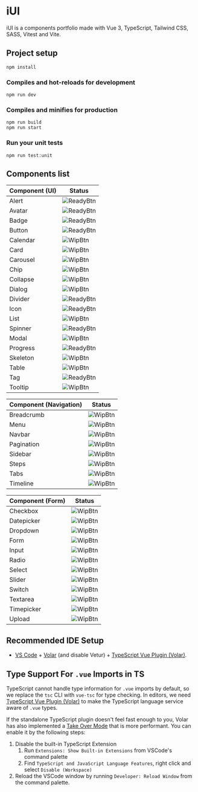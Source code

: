 # iUI

iUI is a components portfolio made with Vue 3, TypeScript, Tailwind CSS, SASS, Vitest and Vite.

## Project setup

```
npm install
```

### Compiles and hot-reloads for development

```
npm run dev
```

### Compiles and minifies for production

```
npm run build
npm run start
```

### Run your unit tests

```
npm run test:unit
```

## Components list

| Component (UI) | Status      |
| -------------- | ----------- |
| Alert          | ![ReadyBtn] |
| Avatar         | ![ReadyBtn] |
| Badge          | ![ReadyBtn] |
| Button         | ![ReadyBtn] |
| Calendar       | ![WipBtn]   |
| Card           | ![WipBtn]   |
| Carousel       | ![WipBtn]   |
| Chip           | ![WipBtn]   |
| Collapse       | ![WipBtn]   |
| Dialog         | ![WipBtn]   |
| Divider        | ![ReadyBtn] |
| Icon           | ![ReadyBtn] |
| List           | ![WipBtn]   |
| Spinner        | ![ReadyBtn] |
| Modal          | ![WipBtn]   |
| Progress       | ![ReadyBtn] |
| Skeleton       | ![WipBtn]   |
| Table          | ![WipBtn]   |
| Tag            | ![ReadyBtn] |
| Tooltip        | ![WipBtn]   |

| Component (Navigation) | Status    |
| ---------------------- | --------- |
| Breadcrumb             | ![WipBtn] |
| Menu                   | ![WipBtn] |
| Navbar                 | ![WipBtn] |
| Pagination             | ![WipBtn] |
| Sidebar                | ![WipBtn] |
| Steps                  | ![WipBtn] |
| Tabs                   | ![WipBtn] |
| Timeline               | ![WipBtn] |

| Component (Form) | Status    |
| ---------------- | --------- |
| Checkbox         | ![WipBtn] |
| Datepicker       | ![WipBtn] |
| Dropdown         | ![WipBtn] |
| Form             | ![WipBtn] |
| Input            | ![WipBtn] |
| Radio            | ![WipBtn] |
| Select           | ![WipBtn] |
| Slider           | ![WipBtn] |
| Switch           | ![WipBtn] |
| Textarea         | ![WipBtn] |
| Timepicker       | ![WipBtn] |
| Upload           | ![WipBtn] |

## Recommended IDE Setup

- [VS Code](https://code.visualstudio.com/) + [Volar](https://marketplace.visualstudio.com/items?itemName=Vue.volar) (and disable Vetur) + [TypeScript Vue Plugin (Volar)](https://marketplace.visualstudio.com/items?itemName=Vue.vscode-typescript-vue-plugin).

## Type Support For `.vue` Imports in TS

TypeScript cannot handle type information for `.vue` imports by default, so we replace the `tsc` CLI with `vue-tsc` for type checking. In editors, we need [TypeScript Vue Plugin (Volar)](https://marketplace.visualstudio.com/items?itemName=Vue.vscode-typescript-vue-plugin) to make the TypeScript language service aware of `.vue` types.

If the standalone TypeScript plugin doesn't feel fast enough to you, Volar has also implemented a [Take Over Mode](https://github.com/johnsoncodehk/volar/discussions/471#discussioncomment-1361669) that is more performant. You can enable it by the following steps:

1. Disable the built-in TypeScript Extension
   1. Run `Extensions: Show Built-in Extensions` from VSCode's command palette
   2. Find `TypeScript and JavaScript Language Features`, right click and select `Disable (Workspace)`
2. Reload the VSCode window by running `Developer: Reload Window` from the command palette.

[ReadyBtn]: https://img.shields.io/badge/Ready!-37a779?style=for-the-badge
[WipBtn]: https://img.shields.io/badge/WIP-105090?style=for-the-badge
